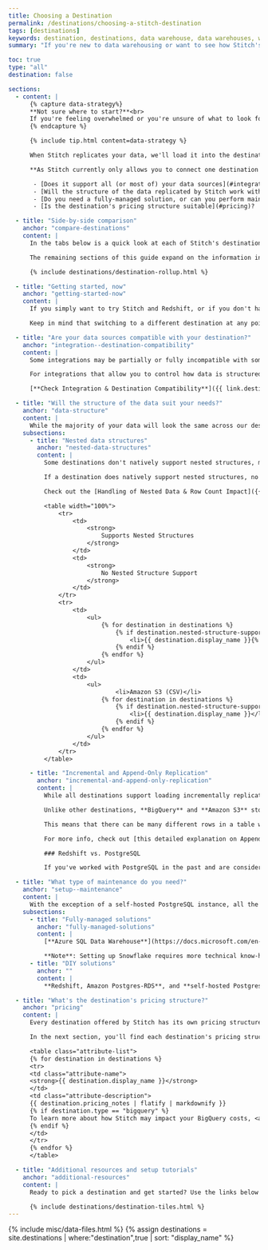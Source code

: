 ```yaml
---
title: Choosing a Destination
permalink: /destinations/choosing-a-stitch-destination
tags: [destinations]
keywords: destination, destinations, data warehouse, data warehouses, warehouse, stitch etl, etl, compare destinations, choose destination, select destination
summary: "If you're new to data warehousing or want to see how Stitch's destination offerings compare to each other, look no further. This guide will help you choose the best Stitch destination for your data warehousing needs."

toc: true
type: "all"
destination: false

sections:
  - content: |
      {% capture data-strategy%}
      **Not sure where to start?**<br>
      If you're feeling overwhelmed or you're unsure of what to look for, don't worry. For a primer on data warehouses and setting the data strategy for your organization, check out our [Data Strategy Guide]({{ site.data-strategy }}).
      {% endcapture %}

      {% include tip.html content=data-strategy %}

      When Stitch replicates your data, we'll load it into the destination - or data warehouse - of your choosing. A data warehouse is a central repository of integrated data from disparate sources.

      **As Stitch currently only allows you to connect one destination to your account**, we recommend asking yourself the questions below before making your selection. By fully assessing each choice first, you'll decrease the likelihood of needing to switch destinations or re-replicate all of your data at a later date.

       - [Does it support all (or most of) your data sources](#integration--destination-compatibility)?
       - [Will the structure of the data replicated by Stitch work with how you plan to use it](#data-structure)?
       - [Do you need a fully-managed solution, or can you perform maintenance tasks on your own](#setup--maintenance)?
       - [Is the destination's pricing structure suitable](#pricing)?

  - title: "Side-by-side comparison"
    anchor: "compare-destinations"
    content: |
      In the tabs below is a quick look at each of Stitch's destinations and how they compare to each other.

      The remaining sections of this guide expand on the information in these tabs.

      {% include destinations/destination-rollup.html %}

  - title: "Getting started, now"
    anchor: "getting-started-now"
    content: |
      If you simply want to try Stitch and Redshift, or if you don't have the ability to spin up a Redshift cluster of your own in AWS, we recommend trying [Panoply]({{ link.destinations.overviews.panoply | prepend: site.baseurl | append: "#setup" }}). With just a few clicks, you create your own fully-managed Redshift data warehouse and start replicating data in minutes.

      Keep in mind that switching to a different destination at any point will require a full re-replication of your data.

  - title: "Are your data sources compatible with your destination?"
    anchor: "integration--destination-compatibility"
    content: |
      Some integrations may be partially or fully incompatible with some of the destinations offered by Stitch. For example: Some destinations don't support storing multiple data types in the same column. If a SaaS integration sends over a column with mixed data types, some destinations may "reject" the data.

      For integrations that allow you to control how data is structured, you may be able to fix the problem at the source and successfully replicate the data. If this is not possible, however, Stitch may never be able to successfully replicate the incompatible data.

      [**Check Integration & Destination Compatibility**]({{ link.destinations.overviews.compatibility | prepend: site.baseurl }})

  - title: "Will the structure of the data suit your needs?"
    anchor: "data-structure"
    content: |
      While the majority of your data will look the same across our destinations, there are some key differences you should be aware of.
    subsections:
      - title: "Nested data structures"
        anchor: "nested-data-structures"
        content: |
          Some destinations don't natively support nested structures, meaning that before Stitch can load replicated data, these structures must be "de-nested". During this process, Stitch will flatten nested structures into relational tables and subtables. As a result of creating subtables, a higher number of rows will be used.

          If a destination does natively support nested structures, no de-nesting will occur and Stitch will store the records intact.

          Check out the [Handling of Nested Data & Row Count Impact]({{ link.destinations.storage.nested-structures | prepend: site.baseurl }}) for an in-depth look at what we mean by nested records, how Stitch handles nested data, and what those records will look like in your data warehouse.

          <table width="100%">
              <tr>
                  <td>
                      <strong>
                          Supports Nested Structures
                      </strong>
                  </td>
                  <td>
                      <strong>
                          No Nested Structure Support
                      </strong>
                  </td>
              </tr>
              <tr>
                  <td>
                      <ul>
                          {% for destination in destinations %}
                              {% if destination.nested-structure-support == true %}
                                  <li>{{ destination.display_name }}{% if destination.type == "amazon-s3" %} (JSON){% endif %}</li>
                              {% endif %}
                          {% endfor %}
                      </ul>
                  </td>
                  <td>
                      <ul>
                              <li>Amazon S3 (CSV)</li>
                          {% for destination in destinations %}
                              {% if destination.nested-structure-support == false %}
                                  <li>{{ destination.display_name }}</li>
                              {% endif %}
                          {% endfor %}
                      </ul>
                  </td>
              </tr>
          </table>

      - title: "Incremental and Append-Only Replication"
        anchor: "incremental-and-append-only-replication"
        content: |
          While all destinations support loading incrementally replicated data, how that data is stored in your destination will vary by destination.

          Unlike other destinations, **BigQuery** and **Amazon S3** store data in an <a href="#" data-toggle="tooltip" data-original-title="{{site.data.tooltips.append-only-rep}}">Append-Only</a> manner. This means that existing rows are never updated in the destination, but appended to the end of the table. In the case of **Amazon S3**, [during each load a new file (CSV or JSON) will be created and added to the bucket]({{ link.destinations.overviews.amazon-s3 | prepend: site.baseurl | append: "#loading" }}). 

          This means that there can be many different rows in a table with the same Primary Key, each representing what the data was at that moment in time. These are not duplicate rows - they're "snapshots" of the record at different points.

          For more info, check out [this detailed explanation on Append-Only Replication]({{ link.replication.append-only | prepend: site.baseurl }}) or [our recommendations for querying append-only tables]({{ link.replication.append-only | prepend: site.baseurl }}).

          ### Redshift vs. PostgreSQL

          If you've worked with PostgreSQL in the past and are considering Redshift as your data warehouse, you should note that Redshift [implements some Postgres features differently](http://docs.aws.amazon.com/redshift/latest/dg/c_redshift-sql-implementated-differently.html){:target="_blank"}. In addition, some [features](http://docs.aws.amazon.com/redshift/latest/dg/c_unsupported-postgresql-features.html){:target="_blank"}, [data types](http://docs.aws.amazon.com/redshift/latest/dg/c_unsupported-postgresql-datatypes.html){:target="_blank"}, and [functions](http://docs.aws.amazon.com/redshift/latest/dg/c_unsupported-postgresql-functions.html){:target="_blank"} aren't supported at all.

  - title: "What type of maintenance do you need?"
    anchor: "setup--maintenance"
    content: |
      With the exception of a self-hosted PostgreSQL instance, all the destinations offered by Stitch are cloud-hosted databases, meaning you won't have to factor in server maintenance when making a decision.
    subsections:
      - title: "Fully-managed solutions"
        anchor: "fully-managed-solutions"
        content: |
          [**Azure SQL Data Warehouse**](https://docs.microsoft.com/en-us/azure/sql-data-warehouse/service-maintenance){:target="new"}, [**BigQuery**](https://cloud.google.com/solutions/bigquery-data-warehouse#maintenance){:target="new"}, [**Heroku**](https://devcenter.heroku.com/articles/platform-updates-maintenance-and-notifications){:target="new"}, **Panoply**, and **Snowflake** are fully-managed solutions that include routine maintenance and upgrades in their plans.

          **Note**: Setting up Snowflake requires more technical know-how than the other aforementioned destinations.
      - title: "DIY solutions"
        anchor: ""
        content: |
          **Redshift, Amazon Postgres-RDS**, and **self-hosted Postgres instances** will require you to perform and schedule maintenance tasks on your own. Spinning up a Redshift and Amazon Postgres-RDS instance will require technical knowledge and familiarity with the Amazon Web Services (AWS) console.

  - title: "What's the destination's pricing structure?"
    anchor: "pricing"
    content: |
      Every destination offered by Stitch has its own pricing structure. Some providers charge by overall usage, others by an hourly rate or the amount of stored data. Depending on your needs, some pricing structures may fit better into your budget.

      In the next section, you'll find each destination's pricing structure, including a link to detailed price info and whether a free option (trial or plan) is available. Here are a few things to keep in mind:

      <table class="attribute-list">
      {% for destination in destinations %}
      <tr>
      <td class="attribute-name">
      <strong>{{ destination.display_name }}</strong>
      </td>
      <td class="attribute-description">
      {{ destination.pricing_notes | flatify | markdownify }}
      {% if destination.type == "bigquery" %}
      To learn more about how Stitch may impact your BigQuery costs, <a href="{{ link.destinations.overviews.bigquery-pricing | prepend: site.baseurl }}">click here</a>.
      {% endif %}
      </td>
      </tr>
      {% endfor %}
      </table>

  - title: "Additional resources and setup tutorials"
    anchor: "additional-resources"
    content: |
      Ready to pick a destination and get started? Use the links below to check out a more in-depth look at each destination or move on to the setup and connection process.

      {% include destinations/destination-tiles.html %}
---
```

{% include misc/data-files.html %}
{% assign destinations = site.destinations | where:"destination",true | sort: "display_name" %}
